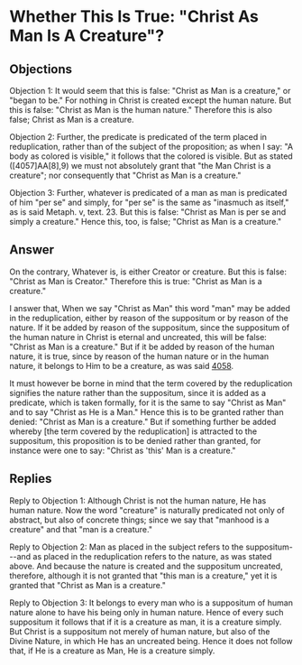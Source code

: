 # Whether This Is True: "Christ As Man Is A Creature"?

## Objections

Objection 1: It would seem that this is false: "Christ as Man is a creature," or "began to be." For nothing in Christ is created except the human nature. But this is false: "Christ as Man is the human nature." Therefore this is also false; Christ as Man is a creature.

Objection 2: Further, the predicate is predicated of the term placed in reduplication, rather than of the subject of the proposition; as when I say: "A body as colored is visible," it follows that the colored is visible. But as stated ([4057]AA[8],9) we must not absolutely grant that "the Man Christ is a creature"; nor consequently that "Christ as Man is a creature."

Objection 3: Further, whatever is predicated of a man as man is predicated of him "per se" and simply, for "per se" is the same as "inasmuch as itself," as is said Metaph. v, text. 23. But this is false: "Christ as Man is per se and simply a creature." Hence this, too, is false; "Christ as Man is a creature."

## Answer

On the contrary, Whatever is, is either Creator or creature. But this is false: "Christ as Man is Creator." Therefore this is true: "Christ as Man is a creature."

I answer that, When we say "Christ as Man" this word "man" may be added in the reduplication, either by reason of the suppositum or by reason of the nature. If it be added by reason of the suppositum, since the suppositum of the human nature in Christ is eternal and uncreated, this will be false: "Christ as Man is a creature." But if it be added by reason of the human nature, it is true, since by reason of the human nature or in the human nature, it belongs to Him to be a creature, as was said [4058](A[8]).

It must however be borne in mind that the term covered by the reduplication signifies the nature rather than the suppositum, since it is added as a predicate, which is taken formally, for it is the same to say "Christ as Man" and to say "Christ as He is a Man." Hence this is to be granted rather than denied: "Christ as Man is a creature." But if something further be added whereby [the term covered by the reduplication] is attracted to the suppositum, this proposition is to be denied rather than granted, for instance were one to say: "Christ as 'this' Man is a creature."

## Replies

Reply to Objection 1: Although Christ is not the human nature, He has human nature. Now the word "creature" is naturally predicated not only of abstract, but also of concrete things; since we say that "manhood is a creature" and that "man is a creature."

Reply to Objection 2: Man as placed in the subject refers to the suppositum---and as placed in the reduplication refers to the nature, as was stated above. And because the nature is created and the suppositum uncreated, therefore, although it is not granted that "this man is a creature," yet it is granted that "Christ as Man is a creature."

Reply to Objection 3: It belongs to every man who is a suppositum of human nature alone to have his being only in human nature. Hence of every such suppositum it follows that if it is a creature as man, it is a creature simply. But Christ is a suppositum not merely of human nature, but also of the Divine Nature, in which He has an uncreated being. Hence it does not follow that, if He is a creature as Man, He is a creature simply.